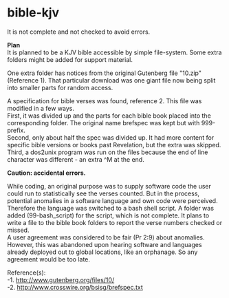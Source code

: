 # bible-kjv
It is not complete and not checked to avoid errors.

**Plan**  
It is planned to be a KJV bible accessible by simple file-system. Some extra folders might be added for support material.  

One extra folder has notices from the original Gutenberg file "10.zip" (Reference 1). That particular download was one giant file now being split into smaller parts for random access.   

A specification for bible verses was found, reference 2. This file was modified in a few ways.  
First, it was divided up and the parts for each bible book placed into the corresponding folder. The original name brefspec was kept but with 999-prefix.  
Second, only about half the spec was divided up. It had more content for specific bible versions or books past Revelation, but the extra was skipped.  
Third, a dos2unix program was run on the files because the end of line character was different - an extra ^M at the end.  

**Caution: accidental errors.**  

While coding, an original purpose was to supply software code the user could run to statistically see the verses counted. But in the process, potential anomalies in a software language and own code were perceived.
Therefore the language was switched to a bash shell script. A folder was added (99-bash_script) for the script, which is not complete. It plans to write a file to the bible book folders to report the verse numbers checked or missed.  
A user agreement was considered to be fair (Pr 2:9) about anomalies. However, this was abandoned upon hearing software and languages already deployed out to global locations, like an orphanage. So any agreement would be too late.

Reference(s):  
-1. http://www.gutenberg.org/files/10/   
-2. http://www.crosswire.org/bsisg/brefspec.txt
